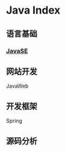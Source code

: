 # Java Index

## 语言基础

### [JavaSE](./JavaSE/index.md)



## 网站开发

JavaWeb



## 开发框架

Spring



## 源码分析


